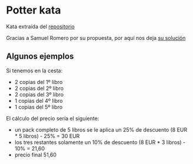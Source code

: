 # Potter kata

Kata extraída del [repositorio](https://github.com/MikeDigitize/Potter-kata)

Gracias a Samuel Romero por su propuesta, por aquí nos deja [su solución](https://github.com/Oiranca/my-katas-to-practice/tree/kata-in-process/src/katas/potter-kata)

## Algunos ejemplos

Si tenemos en la cesta: 

- 2 copias del 1º libro
- 2 copias del 2º libro
- 2 copias del 3º libro
- 1 copias del 4º libro
- 1 copias del 5º libro

El cálculo del precio sería el siguiente:

- un pack completo de 5 libros se le aplica un 25% de descuento (8 EUR * 5 libros) - 25% = 30 EUR
- los tres restantes solamente un 10% de descuento (8 EUR * 3 libros) - 10% = 21,60
- precio final 51,60

